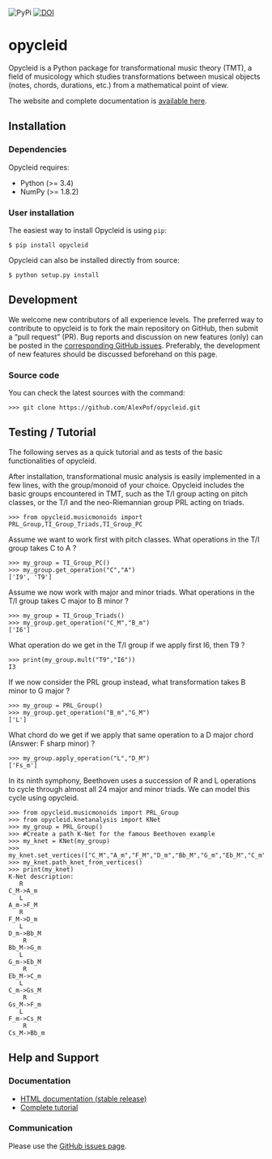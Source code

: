 ![PyPi](https://badge.fury.io/py/opycleid.svg)
[![DOI](http://joss.theoj.org/papers/10.21105/joss.00981/status.svg)](https://doi.org/10.21105/joss.00981)


# opycleid

Opycleid is a Python package for transformational music theory (TMT), a field of
musicology which studies transformations between musical objects
(notes, chords, durations, etc.) from a mathematical point of view.

The website and complete documentation is [available here](https://alexpof.github.io/opycleid/).

## Installation

### Dependencies

Opycleid requires:

- Python (>= 3.4)
- NumPy (>= 1.8.2)

### User installation

The easiest way to install Opycleid is using ``pip``:

    $ pip install opycleid

Opycleid can also be installed directly from source:

    $ python setup.py install    

## Development

We welcome new contributors of all experience levels. The preferred way to
contribute to opycleid is to fork the main repository on GitHub,
then submit a “pull request” (PR). Bug reports and discussion on new features
(only) can be posted in the [corresponding GitHub issues](https://github.com/AlexPof/opycleid/issues).
Preferably, the development of new features should be discussed beforehand
on this page.

### Source code

You can check the latest sources with the command:

    >>> git clone https://github.com/AlexPof/opycleid.git

## Testing / Tutorial

The following serves as a quick tutorial and as tests of the basic functionalities
of opycleid.

After installation, transformational music analysis is easily implemented in a
few lines, with the group/monoid of your choice. Opycleid includes the basic
groups encountered in TMT, such as the T/I group acting on pitch classes,
or the T/I and the neo-Riemannian group PRL acting on triads.

    >>> from opycleid.musicmonoids import PRL_Group,TI_Group_Triads,TI_Group_PC

Assume we want to work first with pitch classes. What operations in the T/I group
takes C to A ?

    >>> my_group = TI_Group_PC()
    >>> my_group.get_operation("C","A")
    ['I9', 'T9']

Assume we now work with major and minor triads.
What operations in the T/I group takes C major to B minor ?

    >>> my_group = TI_Group_Triads()
    >>> my_group.get_operation("C_M","B_m")
    ['I6']

What operation do we get in the T/I group if we apply first I6, then T9 ?

    >>> print(my_group.mult("T9","I6"))
    I3   

If we now consider the PRL group instead, what transformation takes B minor to G major ?

    >>> my_group = PRL_Group()
    >>> my_group.get_operation("B_m","G_M")
    ['L']

What chord do we get if we apply that same operation to a D major chord (Answer: F sharp minor) ?

    >>> my_group.apply_operation("L","D_M")
    ['Fs_m']

In its ninth symphony, Beethoven uses a succession of R and L operations to cycle
through almost all 24 major and minor triads. We can model this cycle using opycleid.

    >>> from opycleid.musicmonoids import PRL_Group
    >>> from opycleid.knetanalysis import KNet
    >>> my_group = PRL_Group()
    >>> #Create a path K-Net for the famous Beethoven example
    >>> my_knet = KNet(my_group)
    >>> my_knet.set_vertices(["C_M","A_m","F_M","D_m","Bb_M","G_m","Eb_M","C_m","Gs_M","F_m","Cs_M","Bb_m"])
    >>> my_knet.path_knet_from_vertices()
    >>> print(my_knet)
    K-Net description:
       R   
    C_M->A_m
       L   
    A_m->F_M
       R   
    F_M->D_m
       L    
    D_m->Bb_M
        R   
    Bb_M->G_m
       L    
    G_m->Eb_M
        R   
    Eb_M->C_m
       L    
    C_m->Gs_M
        R   
    Gs_M->F_m
       L    
    F_m->Cs_M
        R    
    Cs_M->Bb_m

## Help and Support

### Documentation

- [HTML documentation (stable release)](https://alexpof.github.io/opycleid/)
- [Complete tutorial](https://alexpof.github.io/opycleid/gettingstarted/)

### Communication

Please use the [GitHub issues page](https://github.com/AlexPof/opycleid/issues).
